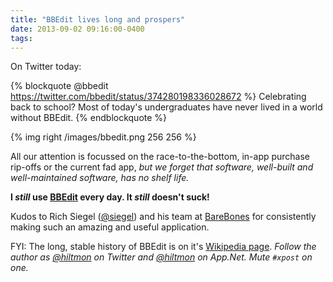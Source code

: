 ```yaml
---
title: "BBEdit lives long and prospers"
date: 2013-09-02 09:16:00-0400
tags: 
---
```


On Twitter today:

{% blockquote @bbedit https://twitter.com/bbedit/status/374280198336028672 %}
Celebrating back to school? Most of today's undergraduates have never lived in a world without BBEdit.
{% endblockquote %}

{% img right /images/bbedit.png 256 256 %}

All our attention is focussed on the race-to-the-bottom, in-app purchase rip-offs or the current fad app, *but we forget that software, well-built and well-maintained software, has no shelf life.*

**I *still* use [BBEdit](http://www.barebones.com/products/bbedit/) every day. It *still* doesn't suck!**

Kudos to Rich Siegel ([@siegel](https://twitter.com/siegel)) and his team at [BareBones](http://www.barebones.com) for consistently making such an amazing and useful application.

FYI: The long, stable history of BBEdit is on it's [Wikipedia page](http://en.wikipedia.org/wiki/BBEdit). 
*Follow the author as [@hiltmon](https://twitter.com/hiltmon) on Twitter and [@hiltmon](http://alpha.app.net/hiltmon) on App.Net. Mute `#xpost` on one.*
